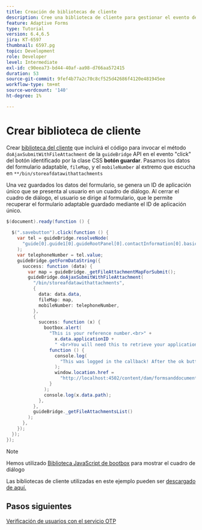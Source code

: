 ```yaml
---
title: Creación de bibliotecas de cliente
description: Cree una biblioteca de cliente para gestionar el evento de clic del botón Guardar y salir
feature: Adaptive Forms
type: Tutorial
version: 6.4,6.5
jira: KT-6597
thumbnail: 6597.pg
topic: Development
role: Developer
level: Intermediate
exl-id: c90eea73-bd44-40af-aa98-d766aa572415
duration: 53
source-git-commit: 9fef4b77a2c70c8cf525d42686f4120e481945ee
workflow-type: tm+mt
source-wordcount: '140'
ht-degree: 1%

---
```


# Crear biblioteca de cliente

Crear [biblioteca del cliente](https://experienceleague.adobe.com/docs/experience-manager-65/developing/introduction/clientlibs.html) que incluirá el código para invocar el método `doAjaxSubmitWithFileAttachment` de la `guideBridge` API en el evento &quot;click&quot; del botón identificado por la clase CSS **botón guardar**.  Pasamos los datos del formulario adaptable, `fileMap`, y el `mobileNumber` al extremo que escucha en `**/bin/storeafdatawithattachments`

Una vez guardados los datos del formulario, se genera un ID de aplicación único que se presenta al usuario en un cuadro de diálogo. Al cerrar el cuadro de diálogo, el usuario se dirige al formulario, que le permite recuperar el formulario adaptable guardado mediante el ID de aplicación único.

```java
$(document).ready(function () {
  
  $(".savebutton").click(function () {
    var tel = guideBridge.resolveNode(
      "guide[0].guide1[0].guideRootPanel[0].contactInformation[0].basicContact[0].telephoneNumber[0]"
    );
    var telephoneNumber = tel.value;
    guideBridge.getFormDataString({
      success: function (data) {
        var map = guideBridge._getFileAttachmentMapForSubmit();
        guideBridge.doAjaxSubmitWithFileAttachment(
          "/bin/storeafdatawithattachments",
          {
            data: data.data,
            fileMap: map,
            mobileNumber: telephoneNumber,
          },
          {
            success: function (x) {
              bootbox.alert(
                "This is your reference number.<br>" +
                  x.data.applicationID +
                  " <br>You will need this to retrieve your application",
                function () {
                  console.log(
                    "This was logged in the callback! After the ok button was pressed"
                  );
                  window.location.href =
                    "http://localhost:4502/content/dam/formsanddocuments/myaccountform/jcr:content?wcmmode=disabled";
                }
              );
              console.log(x.data.path);
            },
          },
          guideBridge._getFileAttachmentsList()
        );
      },
    });
  });
});
```

>[!NOTE]
> Hemos utilizado [Biblioteca JavaScript de bootbox](https://bootboxjs.com/examples.html) para mostrar el cuadro de diálogo

Las bibliotecas de cliente utilizadas en este ejemplo pueden ser [descargado de aquí.](assets/store-af-with-attachments-client-lib.zip)

## Pasos siguientes

[Verificación de usuarios con el servicio OTP](./verify-users-with-otp.md)
